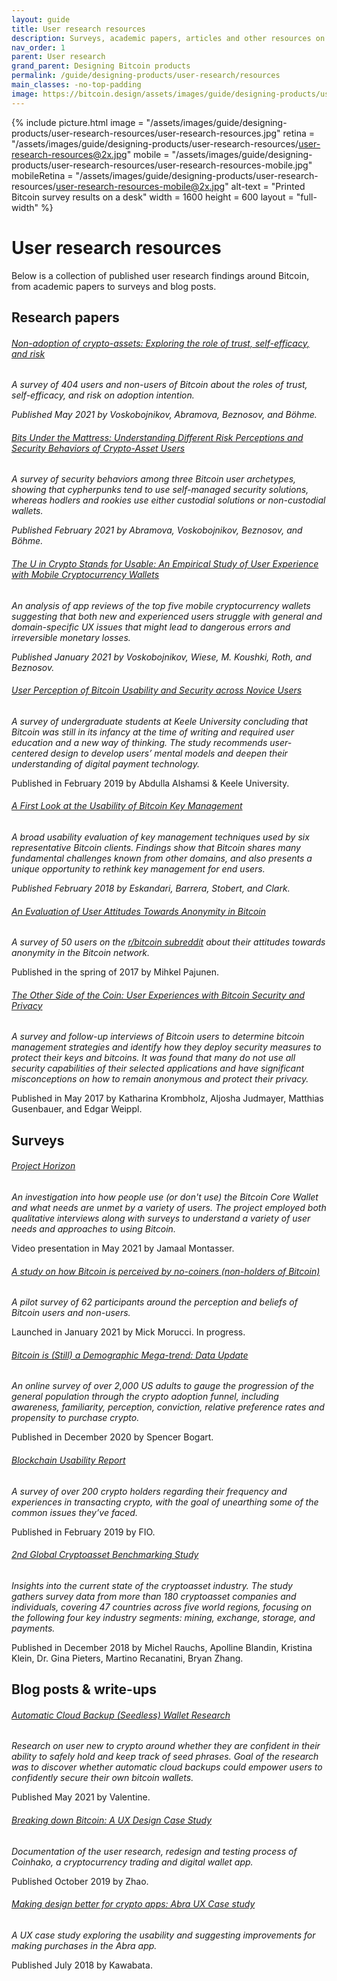 ```yaml
---
layout: guide
title: User research resources
description: Surveys, academic papers, articles and other resources on Bitcoin user research.
nav_order: 1
parent: User research
grand_parent: Designing Bitcoin products
permalink: /guide/designing-products/user-research/resources
main_classes: -no-top-padding
image: https://bitcoin.design/assets/images/guide/designing-products/user-research-resources/user-research-resources-preview.jpg
---
```


<!--

Editor's notes

This page is a simple collection of user research references.
A useful future addition would be to add short summaries of each reference.

-->

{% include picture.html
   image = "/assets/images/guide/designing-products/user-research-resources/user-research-resources.jpg"
   retina = "/assets/images/guide/designing-products/user-research-resources/user-research-resources@2x.jpg"
   mobile = "/assets/images/guide/designing-products/user-research-resources/user-research-resources-mobile.jpg"
   mobileRetina = "/assets/images/guide/designing-products/user-research-resources/user-research-resources-mobile@2x.jpg"
   alt-text = "Printed Bitcoin survey results on a desk"
   width = 1600
   height = 600
   layout = "full-width"
%}

# User research resources

Below is a collection of published user research findings around Bitcoin, from academic papers to surveys and blog posts.

## Research papers

###### [Non-adoption of crypto-assets: Exploring the role of trust, self-efficacy, and risk](https://voskart.de/pdf/crypto_adoption.pdf)

*A survey of 404 users and non-users of Bitcoin about the roles of trust, self-efficacy, and risk on adoption intention.*

_Published May 2021 by Voskobojnikov, Abramova, Beznosov, and Böhme._

###### [Bits Under the Mattress: Understanding Different Risk Perceptions and Security Behaviors of Crypto-Asset Users](https://voskart.de/pdf/bits_under_mattress.pdf)

*A survey of security behaviors among three Bitcoin user archetypes, showing that cypherpunks tend to use self-managed security solutions, whereas hodlers and rookies use either custodial solutions or non-custodial wallets.*

_Published February 2021 by Abramova, Voskobojnikov, Beznosov, and Böhme._

###### [The U in Crypto Stands for Usable: An Empirical Study of User Experience with Mobile Cryptocurrency Wallets](https://voskart.de/pdf/u_in_crypto.pdf)

*An analysis of app reviews of the top five mobile cryptocurrency wallets suggesting that both new and experienced users struggle with general and domain-specific UX issues that might lead to dangerous errors and irreversible monetary losses.*

_Published January 2021 by Voskobojnikov, Wiese, M. Koushki, Roth, and Beznosov._

###### [User Perception of Bitcoin Usability and Security across Novice Users](https://www.researchgate.net/publication/331286661_User_Perception_of_Bitcoin_Usability_and_Security_across_Novice_Users)

*A survey of undergraduate students at Keele University concluding that Bitcoin was still in its infancy at the time of writing and required user education and a new way of thinking. The study recommends user-centered design to develop users’ mental models and deepen their understanding of digital payment technology.*

Published in February 2019 by Abdulla Alshamsi & Keele University.

###### [A First Look at the Usability of Bitcoin Key Management](https://arxiv.org/pdf/1802.04351.pdf)

*A broad usability evaluation of key management techniques used by six representative Bitcoin clients. Findings show that Bitcoin shares many fundamental challenges known from other domains, and also presents a unique opportunity to rethink key management for end users.*

_Published February 2018 by Eskandari, Barrera, Stobert, and Clark._

###### [An Evaluation of User Attitudes Towards Anonymity in Bitcoin](https://www.diva-portal.org/smash/get/diva2:1141672/FULLTEXT01.pdf)

*A survey of 50 users on the [r/bitcoin subreddit](https://www.reddit.com/r/Bitcoin/) about their attitudes towards anonymity in the Bitcoin network.*

Published in the spring of 2017 by Mihkel Pajunen.

###### [The Other Side of the Coin: User Experiences with Bitcoin Security and Privacy](https://publications.sba-research.org/publications/TheOtherSideOfTheCoin_FC16preConf.pdf)

*A survey and follow-up interviews of Bitcoin users to determine bitcoin management strategies and identify how they deploy security measures to protect their keys and bitcoins. It was found that many do not use all security capabilities of their selected applications and have significant misconceptions on how to remain anonymous and protect their privacy.*

Published in May 2017 by Katharina Krombholz, Aljosha Judmayer, Matthias Gusenbauer, and Edgar Weippl.

## Surveys

###### [Project Horizon](https://youtu.be/oZkBU5H2WjY)

*An investigation into how people use (or don't use) the Bitcoin Core Wallet and what needs are unmet by a variety of users. The project employed both qualitative interviews along with surveys to understand a variety of user needs and approaches to using Bitcoin.*

Video presentation in May 2021 by Jamaal Montasser.

<!--

###### [Bitcoin Core Usage Survey](https://achow101.com/2021/01/bitcoin-core-survey)
Launched in January 2021 by Andrew Chow. In progress.

-->

###### [A study on how Bitcoin is perceived by no-coiners (non-holders of Bitcoin)](https://github.com/MickMorucci/Bitcoin_perception)

*A pilot survey of 62 participants around the perception and beliefs of Bitcoin users and non-users.*

Launched in January 2021 by Mick Morucci. In progress.

###### [Bitcoin is (Still) a Demographic Mega-trend: Data Update](https://medium.com/blockchain-capital-blog/bitcoin-is-still-a-demographic-mega-trend-data-update-c50df59a6cb3)

*An online survey of over 2,000 US adults to gauge the progression of the general population through the crypto adoption funnel, including awareness, familiarity, perception, conviction, relative preference rates and propensity to purchase crypto.*

Published in December 2020 by Spencer Bogart.

###### [Blockchain Usability Report](https://fioprotocol.io/wp-content/themes/fio/build/files/blockchain-usability-report-2019.pdf)

*A survey of over 200 crypto holders regarding their frequency and experiences in transacting crypto, with the goal of unearthing some of the common issues they’ve faced.*

Published in February 2019 by FIO.

###### [2nd Global Cryptoasset Benchmarking Study](https://www.jbs.cam.ac.uk/faculty-research/centres/alternative-finance/publications/2nd-global-cryptoasset-benchmark-study/#.X_1mxi1h1qs)

*Insights into the current state of the cryptoasset industry. The study gathers survey data from more than 180 cryptoasset companies and individuals, covering 47 countries across five world regions, focusing on the following four key industry segments: mining, exchange, storage, and payments.*

Published in December 2018 by Michel Rauchs, Apolline Blandin, Kristina Klein, Dr. Gina Pieters, Martino Recanatini, Bryan Zhang.

## Blog posts & write-ups

###### [Automatic Cloud Backup (Seedless) Wallet Research](https://docs.google.com/document/d/11KbQnor7kQPdzHKmycBLPwOKyVo3t99nUEQYpVsik_o/edit?usp=sharing)

*Research on user new to crypto around whether they are confident in their ability to safely hold and keep track of seed phrases. Goal of the research was to discover whether automatic cloud backups could empower users to confidently secure their own bitcoin wallets.*

Published May 2021 by Valentine.

###### [Breaking down Bitcoin: A UX Design Case Study](https://medium.com/@ngqunzhao/breaking-down-bitcoin-a-ux-design-case-study-7fdefbe7e1b8)

*Documentation of the user research, redesign and testing process of Coinhako, a cryptocurrency trading and digital wallet app.*

Published October 2019 by Zhao.

###### [Making design better for crypto apps: Abra UX Case study](https://medium.com/@kagakawa/abra-app-ux-case-study-2eb2a6e09c70) 

*A UX case study exploring the usability and suggesting improvements for making purchases in the Abra app.*

Published July 2018 by Kawabata.
